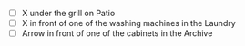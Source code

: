 - [ ] X under the grill on Patio
- [ ] X in front of one of the washing machines in the Laundry
- [ ] Arrow in front of one of the cabinets in the Archive